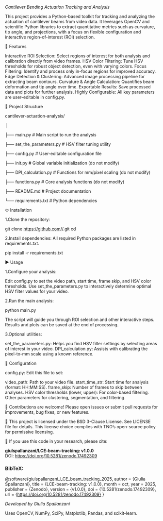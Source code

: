 _Cantilever Bending Actuation Tracking and Analysis_

This project provides a Python-based toolkit for tracking and analyzing the actuation of cantilever beams from video data. It leverages OpenCV and scientific Python libraries to extract quantitative metrics such as curvature, tip angle, and projections, with a focus on flexible configuration and interactive region-of-interest (ROI) selection.

🚀 Features

Interactive ROI Selection: Select regions of interest for both analysis and calibration directly from video frames.
HSV Color Filtering: Tune HSV thresholds for robust object detection, even with varying colors.
Focus Filtering: Identify and process only in-focus regions for improved accuracy.
Edge Detection & Clustering: Advanced image processing pipeline for extracting beam contours.
Curvature & Angle Calculation: Quantifies beam deformation and tip angle over time.
Exportable Results: Save processed data and plots for further analysis.
Highly Configurable: All key parameters are user-editable in config.py.


📂 Project Structure

cantilever-actuation-analysis/

│

├── main.py                # Main script to run the analysis

├── set_the_parameters.py  # HSV filter tuning utility

├── config.py              # User-editable configuration file

├── init.py                # Global variable initialization (do not modify)

├── DPI_calculation.py     # Functions for mm/pixel scaling (do not modify)

├── functions.py           # Core analysis functions (do not modify)

├── README.md              # Project documentation

└── requirements.txt       # Python dependencies


⚙️ Installation

1.Clone the repository:

git clone https://github.com/<your-username>/<repo-name>.git
cd <repo-name>

2.Install dependencies: All required Python packages are listed in requirements.txt.

pip install -r requirements.txt


▶️ Usage


1.Configure your analysis:

Edit config.py to set the video path, start time, frame skip, and HSV color thresholds.
Use set_the_parameters.py to interactively determine optimal HSV filter values for your video.

2.Run the main analysis:

python main.py

The script will guide you through ROI selection and other interactive steps.
Results and plots can be saved at the end of processing.

3.Optional utilities:

set_the_parameters.py: Helps you find HSV filter settings by selecting areas of interest in your video.
DPI_calculation.py: Assists with calibrating the pixel-to-mm scale using a known reference.


📝 Configuration

config.py:
Edit this file to set:

video_path: Path to your video file.
start_time_str: Start time for analysis (format: HH:MM:SS).
frame_skip: Number of frames to skip between analyses.
HSV color thresholds (lower, upper): For color-based filtering.
Other parameters for clustering, segmentation, and filtering.


🤝 Contributions are welcome!
Please open issues or submit pull requests for improvements, bug fixes, or new features.

📜 This project is licensed under the BSD 3-Clause License. See LICENSE file for details. This license choice complies with TNO’s open-source policy for permissive licensing.

📄 If you use this code in your research, please cite:

**giulspallanzani/LCE-beam-tracking: v1.0.0**  
DOI: https://doi.org/10.5281/zenodo.17492309

### BibTeX:
@software{giulspallanzani_LCE_beam_tracking_2025,
  author       = {Giulia Spallanzani},
  title        = {LCE-beam-tracking: v1.0.0},
  month        = oct,
  year         = 2025,
  publisher    = {Zenodo},
  version      = {v1.0.0},
  doi          = {10.5281/zenodo.17492309},
  url          = {https://doi.org/10.5281/zenodo.17492309}
}

_Developed by Giulia Spallanzani_

Uses OpenCV, NumPy, SciPy, Matplotlib, Pandas, and scikit-learn.






